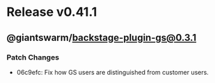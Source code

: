 # Release v0.41.1

## @giantswarm/backstage-plugin-gs@0.3.1

### Patch Changes

- 06c9efc: Fix how GS users are distinguished from customer users.

